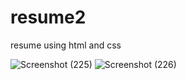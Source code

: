 # resume2
resume using html and css

![Screenshot (225)](https://user-images.githubusercontent.com/51984459/177790670-344a5932-e842-4be0-ad91-482b6cbf17ff.png)
![Screenshot (226)](https://user-images.githubusercontent.com/51984459/177790760-0cf842f7-9242-43f9-82dc-7ff51cd5b8af.png)
